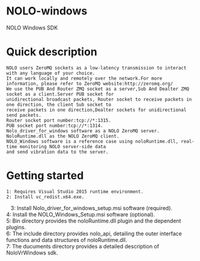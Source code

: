 # NOLO-windows
NOLO Windows SDK
#
# Quick description  
    NOLO users ZeroMQ sockets as a low-latency transmission to interact with any language of your choice.  
    It can work locally and remotely over the network.For more information, please refer to ZeroMQ website:http://zeromq.org/  
    We use the PUB And Router ZMQ socket as a server,Sub And Dealter ZMQ socket as a client.Server PUB socket for   
    unidirectional broadcast packets, Router socket to receive packets in one direction, the client Sub socket to   
    receive packets in one direction,Dealter sockets for unidirectional send packets. 
    Router socket port number:tcp://*:1315.  
    PUB socket port number:tcp://*:1314.  
    Nolo_driver_for_windows software as a NOLO ZeroMQ server.  
    NoloRuntime.dll as the NOLO ZeroMQ client.  
    NOLO_Windows software is a reference case using noloRuntime.dll, real-time monitoring NOLO server-side data   
    and send vibration data to the server.
#
# Getting started  
    1: Requires Visual Studio 2015 runtime environment.    
    2: Install vc_redist.x64.exe.  
    3: Install Nolo_driver_for_windows_setup.msi software (required).  
    4: Install the NOLO_Windows_Setup.msi software (optional).  
    5: Bin directory provides the noloRuntime.dll plugin and the dependent plugins.  
    6: The include directory provides nolo_api, detailing the outer interface functions and data structures of noloRuntime.dll.  
    7: The ducuments directory provides a detailed description of NoloVrWindows sdk.
#
        
        
